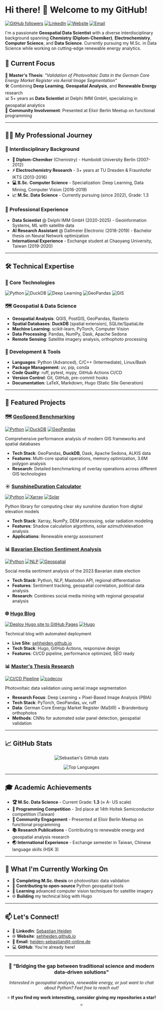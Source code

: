 # Hi there! 👋 Welcome to my GitHub!

[![GitHub followers](https://img.shields.io/github/followers/sehHeiden?style=social)](https://github.com/sehHeiden)
[![LinkedIn](https://img.shields.io/badge/LinkedIn-Sebastian%20Heiden-blue?logo=linkedin&logoColor=white)](https://www.linkedin.com/in/sebastian-heiden-603990151/)
[![Website](https://img.shields.io/badge/Website-sehheiden.github.io-green?logo=hugo&logoColor=white)](https://sehheiden.github.io/)
[![Email](https://img.shields.io/badge/Email-heiden--sebastian%40t--online.de-red?logo=gmail&logoColor=white)](mailto:heiden-sebastian@t-online.de)

I'm a passionate **Geospatial Data Scientist** with a diverse interdisciplinary background spanning **Chemistry (Diplom-Chemiker)**, **Electrochemistry**, **Computer Science**, and **Data Science**. Currently pursuing my M.Sc. in Data Science while working on cutting-edge renewable energy analytics.

## 🎯 Current Focus

🔬 **Master's Thesis**: *"Validation of Photovoltaic Data in the German Core Energy Market Register via Aerial Image Segmentation"*  
🛠️ Combining **Deep Learning**, **Geospatial Analysis**, and **Renewable Energy** research  
📊 5+ years as **Data Scientist** at Delphi IMM GmbH, specializing in geospatial analytics  
🎤 **Community Involvement**: Presented at Elixir Berlin Meetup on functional programming

---

## 🧑‍💻 My Professional Journey

### 🔬 **Interdisciplinary Background**
- **🧪 Diplom-Chemiker** (Chemistry) - Humboldt University Berlin (2007-2012)
- **⚡ Electrochemistry Research** - 3+ years at TU Dresden & Fraunhofer IKTS (2013-2016)
- **💻 B.Sc. Computer Science** - Specialization: Deep Learning, Data Mining, Computer Vision (2016-2019)
- **📈 M.Sc. Data Science** - Currently pursuing (since 2022), Grade: 1.3

### 🚀 **Professional Experience**
- **Data Scientist** @ Delphi IMM GmbH (2020-2025) - Geoinformation Systems, ML with satellite data
- **AI Research Assistant** @ Dallmeier Electronic (2018-2019) - Bachelor thesis on Neural Network optimization
- **International Experience** - Exchange student at Chaoyang University, Taiwan (2019-2020)

---

## 🛠️ Technical Expertise

### **🐍 Core Technologies**
![Python](https://img.shields.io/badge/Python-Advanced-3776AB?logo=python&logoColor=white)
![DuckDB](https://img.shields.io/badge/DuckDB-Spatial%20Analytics-FFF000?logo=duckdb&logoColor=black)
![Deep Learning](https://img.shields.io/badge/Deep%20Learning-Advanced-FF6F00?logo=tensorflow&logoColor=white)
![GeoPandas](https://img.shields.io/badge/GeoPandas-Advanced-139C5A?logo=pandas&logoColor=white)
![GIS](https://img.shields.io/badge/GIS-Advanced-2F8B2F?logo=qgis&logoColor=white)

### **🗺️ Geospatial & Data Science**
- **Geospatial Analysis**: QGIS, PostGIS, GeoPandas, Rasterio
- **Spatial Databases**: **DuckDB** (spatial extension), SQLite/SpatiaLite
- **Machine Learning**: scikit-learn, PyTorch, Computer Vision
- **Data Processing**: Pandas, NumPy, Dask, Apache Sedona
- **Remote Sensing**: Satellite imagery analysis, orthophoto processing

### **🔧 Development & Tools**
- **Languages**: Python (Advanced), C/C++ (Intermediate), Linux/Bash
- **Package Management**: uv, pip, conda
- **Code Quality**: ruff, pytest, mypy, GitHub Actions CI/CD
- **Version Control**: Git, GitHub, pre-commit hooks
- **Documentation**: LaTeX, Markdown, Hugo (Static Site Generation)

---

## 🚀 Featured Projects

### 🗺️ [**GeoSpeed Benchmarking**](https://github.com/sehHeiden/geospeed)
[![Python](https://img.shields.io/badge/Python-GIS-blue)](https://python.org)
[![DuckDB](https://img.shields.io/badge/DuckDB-Spatial-FFF000?logo=duckdb&logoColor=black)](https://duckdb.org)
[![GeoPandas](https://img.shields.io/badge/GeoPandas-Advanced-139C5A)](https://geopandas.org)

Comprehensive performance analysis of modern GIS frameworks and spatial databases
- **Tech Stack**: GeoPandas, **DuckDB**, Dask, Apache Sedona, ALKIS data
- **Features**: Multi-core spatial operations, memory optimization, 3.6M polygon analysis
- **Research**: Detailed benchmarking of overlay operations across different GIS technologies

### ☀️ [**SunshineDuration Calculator**](https://github.com/sehHeiden/sunshine_duration)
[![Python](https://img.shields.io/badge/Python-Scientific-blue)](https://python.org)
[![Xarray](https://img.shields.io/badge/Xarray-Geospatial-lightblue)](https://xarray.pydata.org)
[![Solar](https://img.shields.io/badge/Solar-Energy%20Analysis-yellow)]()

Python library for computing clear sky sunshine duration from digital elevation models
- **Tech Stack**: Xarray, NumPy, DEM processing, solar radiation modeling
- **Features**: Shadow calculation algorithms, solar azimuth/elevation analysis
- **Applications**: Renewable energy assessment

### 📊 [**Bavarian Election Sentiment Analysis**](https://github.com/sehHeiden/poll_election_bavaria_2023)
[![Python](https://img.shields.io/badge/Python-Data%20Science-blue)](https://python.org)
[![NLP](https://img.shields.io/badge/NLP-Sentiment%20Analysis-orange)]()
[![Geospatial](https://img.shields.io/badge/Geospatial-Regional%20Analysis-green)]()

Social media sentiment analysis of the 2023 Bavarian state election
- **Tech Stack**: Python, NLP, Mastodon API, regional differentiation
- **Features**: Sentiment tracking, geospatial correlation, political data analysis
- **Research**: Combines social media mining with regional geospatial analysis

### 🌐 [**Hugo Blog**](https://github.com/sehHeiden/sehHeiden.github.io)
[![Deploy Hugo site to GitHub Pages](https://github.com/sehHeiden/sehHeiden.github.io/actions/workflows/deploy.yml/badge.svg)](https://github.com/sehHeiden/sehHeiden.github.io/actions/workflows/deploy.yml)
[![Hugo](https://img.shields.io/badge/Hugo-0.147.9-blue)](https://gohugo.io/)

Technical blog with automated deployment
- **Live Site**: [sehheiden.github.io](https://sehheiden.github.io)
- **Tech Stack**: Hugo, GitHub Actions, responsive design
- **Features**: CI/CD pipeline, performance optimized, SEO ready

### 📊 [**Master's Thesis Research**](https://github.com/sehHeiden/ds_thesis)
[![CI/CD Pipeline](https://github.com/sehHeiden/ds_thesis/actions/workflows/ci.yml/badge.svg)](https://github.com/sehHeiden/ds_thesis/actions/workflows/ci.yml)
[![codecov](https://codecov.io/gh/sehHeiden/ds_thesis/graph/badge.svg?token=TLFKCSKB1X)](https://codecov.io/gh/sehHeiden/ds_thesis)

Photovoltaic data validation using aerial image segmentation
- **Research Focus**: Deep Learning + Pixel-Based Image Analysis (PBIA)
- **Tech Stack**: PyTorch, GeoPandas, uv, ruff
- **Data**: German Core Energy Market Register (MaStR) + Brandenburg orthophotos
- **Methods**: CNNs for automated solar panel detection, geospatial validation

---

## 📈 GitHub Stats

<div align="center">

![Sebastian's GitHub stats](https://github-readme-stats.vercel.app/api?username=sehHeiden&show_icons=true&theme=default&hide_border=true)

![Top Languages](https://github-readme-stats.vercel.app/api/top-langs/?username=sehHeiden&layout=compact&theme=default&hide_border=true)

</div>

---

## 🎓 Academic Achievements

- **🏆 M.Sc. Data Science** - Current Grade: **1.3** (≈ A- US scale)
- **🏅 Programming Competition** - 3rd place at 14th Holtek Semiconductor competition (Taiwan)
- **🎤 Community Engagement** - Presented at Elixir Berlin Meetup on functional programming
- **📚 Research Publications** - Contributing to renewable energy and geospatial analysis research
- **🌏 International Experience** - Exchange semester in Taiwan, Chinese language skills (HSK 3)

---

## 🌱 What I'm Currently Working On

- 🔬 **Completing M.Sc. thesis** on photovoltaic data validation
- 🚀 **Contributing to open-source** Python geospatial tools
- 📖 **Learning** advanced computer vision techniques for satellite imagery
- 🌐 **Building** my technical blog with Hugo

---

## 📫 Let's Connect!

- 💼 **LinkedIn**: [Sebastian Heiden](https://www.linkedin.com/in/sebastian-heiden-603990151/)
- 🌐 **Website**: [sehheiden.github.io](https://sehheiden.github.io)
- 📧 **Email**: [heiden-sebastian@t-online.de](mailto:heiden-sebastian@t-online.de)
- 💻 **GitHub**: You're already here!

---

<div align="center">

### 🎯 "Bridging the gap between traditional science and modern data-driven solutions"

*Interested in geospatial analysis, renewable energy, or just want to chat about Python? Feel free to reach out!*

⭐ **If you find my work interesting, consider giving my repositories a star!** ⭐

</div>
